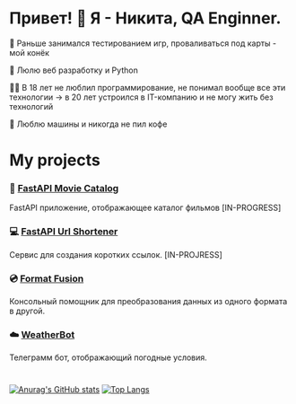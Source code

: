 # Привет! 👋  Я - Никита, QA Enginner.

<p>🐞 Раньше занимался тестированием игр, проваливаться под карты - мой конёк</p>
<p>🐍 Люлю веб разработку и Python</p>
<p>🧑‍💻 В 18 лет не люблил программирование, не понимал вообще все эти технологии -> в 20 лет устроился в IT-компанию и не могу жить без технологий</p>
<p>🚗 Люблю машины и никогда не пил кофе</p>

# My projects
### 🎥 [FastAPI Movie Catalog](https://github.com/Nottezz/FastAPI-Movie-Catalog)
FastAPI приложение, отображающее каталог фильмов [IN-PROGRESS]

### 💻 [FastAPI Url Shortener](https://github.com/Nottezz/fastapi-url-shortener)
Сервис для создания коротких ссылок. [IN-PROJRESS]

### 💿 [Format Fusion](https://github.com/Nottezz/format-fusion-cli)
Консольный помощник для преобразования данных из одного формата в другой.

### ☁️ [WeatherBot](https://github.com/Nottezz/WeatherBot)
Телеграмм бот, отображающий погодные условия.

#
[![Anurag's GitHub stats](https://github-readme-stats.vercel.app/api?username=Nottezz)](https://github.com/Nottezz/github-readme-stats)
[![Top Langs](https://github-readme-stats.vercel.app/api/top-langs/?username=Nottezz&layout=compact)](https://github.com/Nottezz/github-readme-stats)
